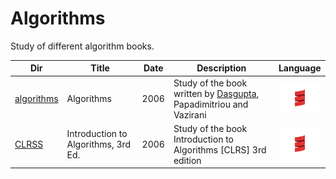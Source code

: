 # Algorithms


Study of different algorithm books.

|          Dir                     | Title                        | Date |  Description | Language |
|----------------------------------|------------------------------|------|--------------|-------------|
| [algorithms](algorithms)         | Algorithms                   | 2006 | Study of the book written by [Dasgupta](http://cseweb.ucsd.edu/~dasgupta/book/index.html), Papadimitriou and Vazirani | <img src="images/Scala_logo.png" width=72px height=50px><img> |
| [CLRSS](CLRSS)         | Introduction to Algorithms, 3rd Ed.    | 2006 | Study of the book Introduction to Algorithms [CLRS] 3rd edition | <img src="images/Scala_logo.png" width=72px height=50px><img> |



